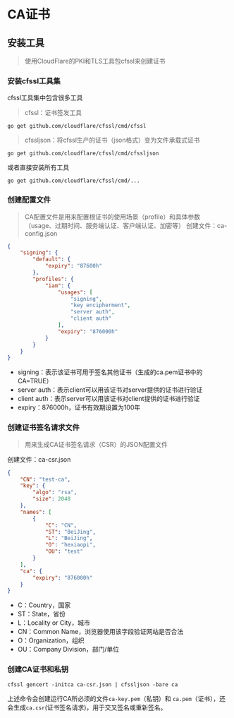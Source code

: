 # CA证书

## 安装工具
> 使用CloudFlare的PKI和TLS工具包cfssl来创建证书

### 安装cfssl工具集
cfssl工具集中包含很多工具

> cfssl：证书签发工具
```
go get github.com/cloudflare/cfssl/cmd/cfssl
```
> cfssljson：将cfssl生产的证书（json格式）变为文件承载式证书
```
go get github.com/cloudflare/cfssl/cmd/cfssljson
```
或者直接安装所有工具
```
go get github.com/cloudflare/cfssl/cmd/...
```
### 创建配置文件
> CA配置文件是用来配置根证书的使用场景（profile）和具体参数（usage、过期时间、服务端认证、客户端认证、加密等）
创建文件：ca-config.json
```json
{
    "signing": {
        "default": {
            "expiry": "87600h"
        },
        "profiles": {
            "iam": {
                "usages": [
                    "signing",
                    "key encipherment",
                    "server auth",
                    "client auth"
                ],
                "expiry": "876000h"
            }
        }
    }
}
```
- signing：表示该证书可用于签名其他证书（生成的ca.pem证书中的CA=TRUE）
- server auth：表示client可以用该证书对server提供的证书进行验证
- client auth：表示server可以用该证书对client提供的证书进行验证
- expiry：876000h，证书有效期设置为100年

### 创建证书签名请求文件
> 用来生成CA证书签名请求（CSR）的JSON配置文件

创建文件：ca-csr.json
```json
{
    "CN": "test-ca",
    "key": {
        "algo": "rsa",
        "size": 2048
    },
    "names": [
        {
            "C": "CN",
            "ST": "BeiJing",
            "L": "BeiJing",
            "O": "hexiaopi",
            "OU": "test"
        }
    ],
    "ca": {
        "expiry": "876000h"
    }
}
```
- C：Country，国家
- ST：State，省份
- L：Locality or City，城市
- CN：Common Name，浏览器使用该字段验证网站是否合法
- O：Organization，组织
- OU：Company Division，部门/单位

### 创建CA证书和私钥
```
cfssl gencert -initca ca-csr.json | cfssljson -bare ca
```
上述命令会创建运行CA所必须的文件`ca-key.pem`（私钥）和 `ca.pem`（证书），还会生成`ca.csr`(证书签名请求)，用于交叉签名或重新签名。